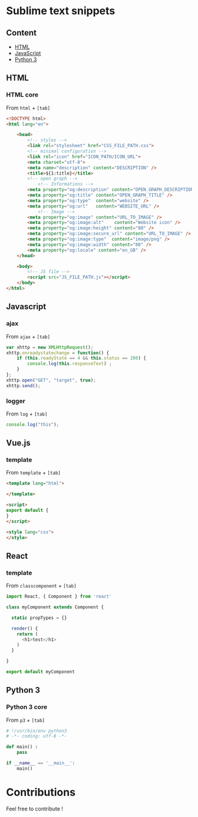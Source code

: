 # Sublime text snippets

## Content
* [HTML](#html)
* [JavaScript](#javascript)
* [Python 3](#python-3)

## HTML

### HTML core
From `html` + `[tab]`
```html
<!DOCTYPE html>
<html lang="en">

    <head>
        <!-- styles -->
        <link rel="stylesheet" href="CSS_FILE_PATH.css">
        <!-- minimal configuration -->
        <link rel="icon" href="ICON_PATH/ICON_URL">
        <meta charset="utf-8">
        <meta name="description" content="DESCRIPTION" />
        <title>${1:title}</title>
        <!-- open graph -->
            <!-- Informations -->
        <meta property="og:description" content="OPEN_GRAPH_DESCRIPTION" />
        <meta property="og:title" content="OPEN_GRAPH_TITLE" />
        <meta property="og:type"  content="website" />
        <meta property="og:url"   content="WEBSITE_URL" />
            <!-- Image -->
        <meta property="og:image" content="URL_TO_IMAGE" />
        <meta property="og:image:alt"    content="Website icon" />
        <meta property="og:image:height" content="80" />
        <meta property="og:image:secure_url" content="URL_TO_IMAGE" />
        <meta property="og:image:type"  content="image/png" />
        <meta property="og:image:width" content="80" />
        <meta property="og:locale" content="en_GB" />
    </head>

    <body>
        <!-- JS file -->
        <script src="JS_FILE_PATH.js"></script>
    </body>
</html>
```



## Javascript

### ajax
From `ajax` + `[tab]`
```javascript
var xhttp = new XMLHttpRequest();
xhttp.onreadystatechange = function() {
    if (this.readyState == 4 && this.status == 200) {
        console.log(this.responseText) ;
    }
};
xhttp.open("GET", "target", true);
xhttp.send();
```

### logger
From `log` + `[tab]`
```javascript
console.log("this");
```

## Vue.js

### template
From `template` + `[tab]`
```html
<template lang="html">

</template>

<script>
export default {
}
</script>

<style lang="css">
</style>
```

## React

### template
From `classcomponent` + `[tab]`
```js
import React, { Component } from 'react'

class myComponent extends Component {

  static propTypes = {}

  render() {
    return (
      <h1>test</h1>
    )
  }

}

export default myComponent
```

## Python 3

### Python 3 core
From `p3` + `[tab]`
```python
# !/usr/bin/env python3
# -*- coding: utf-8 -*-

def main() :
    pass

if __name__ == '__main__':
    main()
```


# Contributions

Feel free to contribute !
